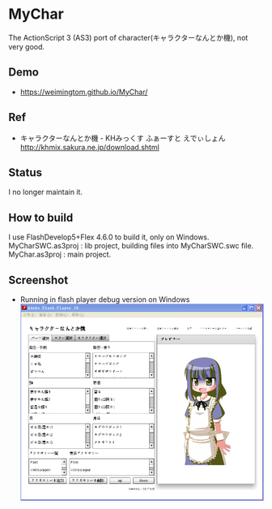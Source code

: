 ﻿# MyChar
The ActionScript 3 (AS3) port of character(キャラクターなんとか機), not very good.  

## Demo  
* https://weimingtom.github.io/MyChar/  

## Ref  
* キャラクターなんとか機 - KHみっくす ふぁーすと えでぃしょん  
http://khmix.sakura.ne.jp/download.shtml  

## Status  
I no longer maintain it.  

## How to build  
I use FlashDevelop5+Flex 4.6.0 to build it, only on Windows.  
MyCharSWC.as3proj : lib project, building files into MyCharSWC.swc file.  
MyChar.as3proj : main project.  

## Screenshot  
* Running in flash player debug version on Windows     
![Snapshot001](/screenshot/screenshot_001.png)  
